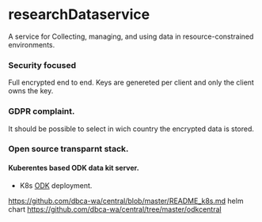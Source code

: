 # researchDataservice

A service for Collecting, managing, and using data in resource-constrained environments.


### Security focused

Full encrypted end to end. Keys are genereted per client and only the client owns the key.

### GDPR complaint.

It should be possible to select in wich country the encrypted data is stored.


### Open source transparnt stack.


#### Kuberentes based ODK data kit server.


 - K8s [ODK](https://github.com/getodk) deployment.
 
https://github.com/dbca-wa/central/blob/master/README_k8s.md
helm chart
https://github.com/dbca-wa/central/tree/master/odkcentral

